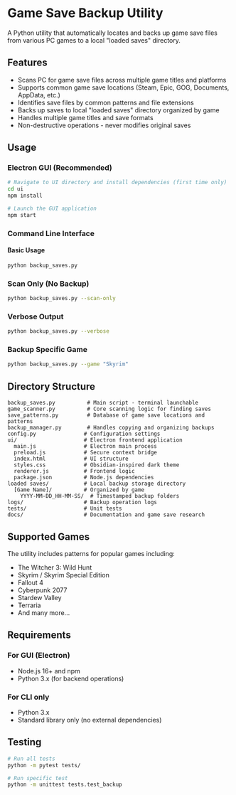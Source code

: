 # Game Save Backup Utility

A Python utility that automatically locates and backs up game save files from various PC games to a local "loaded saves" directory.

## Features

- Scans PC for game save files across multiple game titles and platforms
- Supports common game save locations (Steam, Epic, GOG, Documents, AppData, etc.)
- Identifies save files by common patterns and file extensions
- Backs up saves to local "loaded saves" directory organized by game
- Handles multiple game titles and save formats
- Non-destructive operations - never modifies original saves

## Usage

### Electron GUI (Recommended)
```bash
# Navigate to UI directory and install dependencies (first time only)
cd ui
npm install

# Launch the GUI application
npm start
```

### Command Line Interface

#### Basic Usage
```bash
python backup_saves.py
```

### Scan Only (No Backup)
```bash
python backup_saves.py --scan-only
```

### Verbose Output
```bash
python backup_saves.py --verbose
```

### Backup Specific Game
```bash
python backup_saves.py --game "Skyrim"
```

## Directory Structure

```
backup_saves.py          # Main script - terminal launchable
game_scanner.py          # Core scanning logic for finding saves
save_patterns.py         # Database of game save locations and patterns
backup_manager.py        # Handles copying and organizing backups
config.py               # Configuration settings
ui/                     # Electron frontend application
  main.js               # Electron main process
  preload.js            # Secure context bridge
  index.html            # UI structure
  styles.css            # Obsidian-inspired dark theme
  renderer.js           # Frontend logic
  package.json          # Node.js dependencies
loaded saves/           # Local backup storage directory
  [Game Name]/          # Organized by game
    YYYY-MM-DD_HH-MM-SS/  # Timestamped backup folders
logs/                   # Backup operation logs
tests/                  # Unit tests
docs/                   # Documentation and game save research
```

## Supported Games

The utility includes patterns for popular games including:
- The Witcher 3: Wild Hunt
- Skyrim / Skyrim Special Edition
- Fallout 4
- Cyberpunk 2077
- Stardew Valley
- Terraria
- And many more...

## Requirements

### For GUI (Electron)
- Node.js 16+ and npm
- Python 3.x (for backend operations)

### For CLI only
- Python 3.x
- Standard library only (no external dependencies)

## Testing

```bash
# Run all tests
python -m pytest tests/

# Run specific test
python -m unittest tests.test_backup
```